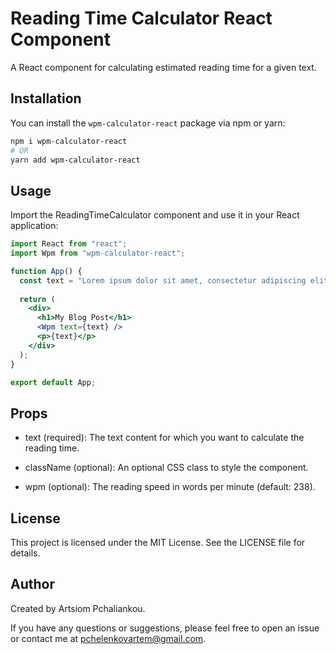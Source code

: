# Reading Time Calculator React Component

[//]: # (![npm]&#40;https://img.shields.io/npm/v/@cycle/core/canary.svg&#41;)

[//]: # (![npm bundle size]&#40;https://img.shields.io/bundlephobia/min/wpm-calculator-react.git&#41;)

[//]: # (![GitHub]&#40;https://img.shields.io/github/license/ArtemPchela/wpm-calculator-react&#41;)

A React component for calculating estimated reading time for a given text.

## Installation

You can install the `wpm-calculator-react` package via npm or yarn:

```bash
npm i wpm-calculator-react
# OR
yarn add wpm-calculator-react
```

## Usage

Import the ReadingTimeCalculator component and use it in your React application:

```jsx
import React from "react";
import Wpm from "wpm-calculator-react";

function App() {
  const text = "Lorem ipsum dolor sit amet, consectetur adipiscing elit...";
  
  return (
    <div>
      <h1>My Blog Post</h1>
      <Wpm text={text} />
      <p>{text}</p>
    </div>
  );
}

export default App;
```

## Props

* text (required): The text content for which you want to calculate the reading time.

* className (optional): An optional CSS class to style the component.

* wpm (optional): The reading speed in words per minute (default: 238).

## License
This project is licensed under the MIT License. See the LICENSE file for details.


## Author
Created by Artsiom Pchaliankou.

If you have any questions or suggestions, please feel free to open an issue or contact me at [pchelenkovartem@gmail.com](pchelenkovartem@gmail.com).
